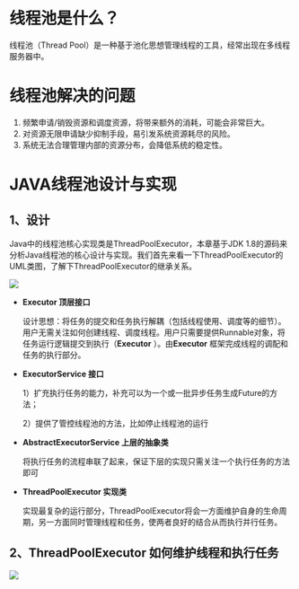 # 线程池是什么？

线程池（Thread Pool）是一种基于池化思想管理线程的工具，经常出现在多线程服务器中。

# 线程池解决的问题

1. 频繁申请/销毁资源和调度资源，将带来额外的消耗，可能会非常巨大。
2. 对资源无限申请缺少抑制手段，易引发系统资源耗尽的风险。
3. 系统无法合理管理内部的资源分布，会降低系统的稳定性。

# JAVA线程池设计与实现

## 1、设计

Java中的线程池核心实现类是ThreadPoolExecutor，本章基于JDK 1.8的源码来分析Java线程池的核心设计与实现。我们首先来看一下ThreadPoolExecutor的UML类图，了解下ThreadPoolExecutor的继承关系。

![](E:\project\study-doc\doc\image\java\java-threadPool-UML.png)

- **Executor  顶层接口**

  设计思想：将任务的提交和任务执行解耦（包括线程使用、调度等的细节）。用户无需关注如何创建线程、调度线程。用户只需要提供Runnable对象，将任务运行逻辑提交到执行（**Executor** ）。由**Executor** 框架完成线程的调配和任务的执行部分。

- **ExecutorService 接口**

  1）扩充执行任务的能力，补充可以为一个或一批异步任务生成Future的方法；

  2）提供了管控线程池的方法，比如停止线程池的运行

- **AbstractExecutorService 上层的抽象类**

  将执行任务的流程串联了起来，保证下层的实现只需关注一个执行任务的方法即可

- **ThreadPoolExecutor 实现类**

  实现最复杂的运行部分，ThreadPoolExecutor将会一方面维护自身的生命周期，另一方面同时管理线程和任务，使两者良好的结合从而执行并行任务。



## 2、ThreadPoolExecutor 如何维护线程和执行任务

![](E:\project\study-doc\doc\image\java\threadPoolExecutor-operating-mechanism.png)


